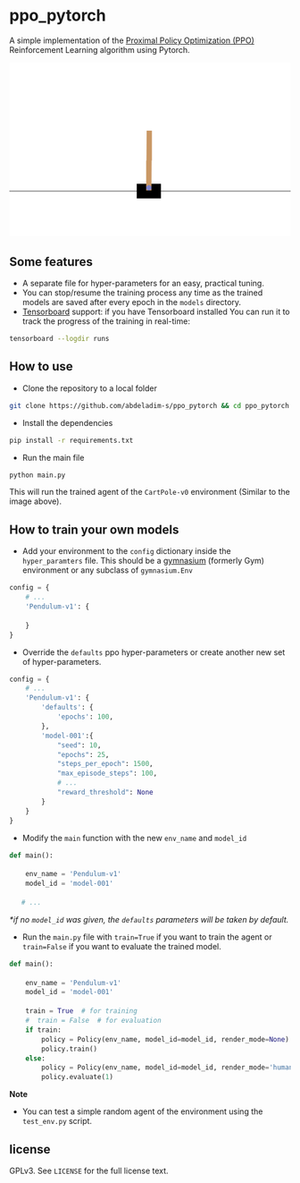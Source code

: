 # ppo_pytorch
A simple implementation of the [Proximal Policy Optimization (PPO)](https://arxiv.org/abs/1707.06347) Reinforcement Learning algorithm using Pytorch.

<p align="center">
<img src="cartpole-demo.gif">
</p>

## Some features
* A separate file for hyper-parameters for an easy, practical tuning.
* You can stop/resume the training process any time as the trained models are saved after every epoch in the `models` directory.
* [Tensorboard](https://github.com/tensorflow/tensorboard) support: if you have Tensorboard installed You can run it to track the progress of the training in real-time:
```bash
tensorboard --logdir runs
```
## How to use
* Clone the repository to a local folder
```bash 
git clone https://github.com/abdeladim-s/ppo_pytorch && cd ppo_pytorch
```
* Install the dependencies
```bash
pip install -r requirements.txt
```
* Run the main file
```bash 
python main.py 
```
This will run the trained agent of the `CartPole-v0` environment (Similar to the image above).

## How to train your own models

* Add your environment to the `config` dictionary inside the `hyper_paramters` file.
This should be a [gymnasium](https://github.com/Farama-Foundation/Gymnasium) (formerly Gym) environment or any subclass of `gymnasium.Env`
```python
config = {
    # ...
    'Pendulum-v1': {
        
    }
}
```
* Override the `defaults` ppo hyper-parameters or create another new set of hyper-parameters.

```python
config = {
    # ...
    'Pendulum-v1': {
        'defaults': {
            'epochs': 100,
        },
        'model-001':{
            "seed": 10,
            "epochs": 25,
            "steps_per_epoch": 1500,
            "max_episode_steps": 100,
            # ...
            "reward_threshold": None
        }
    }
}
```
* Modify the `main` function with the new `env_name` and `model_id`
```python
def main():

    env_name = 'Pendulum-v1'
    model_id = 'model-001'

   # ...
```
_*if no `model_id` was given, the `defaults` parameters will be taken by default._ 

* Run the `main.py` file with `train=True` if you want to train the agent or `train=False` if you want to evaluate the trained model.
```python
def main():

    env_name = 'Pendulum-v1'
    model_id = 'model-001'

    train = True  # for training
    #  train = False  # for evaluation
    if train:
        policy = Policy(env_name, model_id=model_id, render_mode=None)
        policy.train()
    else:
        policy = Policy(env_name, model_id=model_id, render_mode='human')
        policy.evaluate(1)

```

__Note__

* You can test a simple random agent of the environment using the `test_env.py` script.


## license
GPLv3. See `LICENSE` for the full license text.




